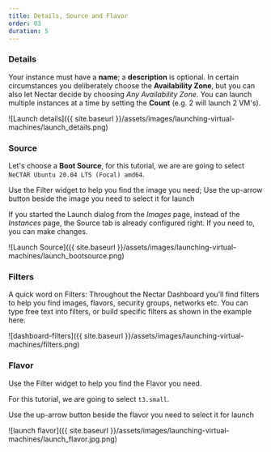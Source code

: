 ```yaml
---
title: Details, Source and Flavor
order: 03
duration: 5
---
```


### Details

Your instance must have a **name**; a **description** is optional. In certain circumstances you deliberately choose the **Availability Zone**, but you can also let Nectar decide by choosing *Any Availability Zone*. You can launch multiple instances at a time by setting the **Count** (e.g. 2 will launch 2 VM's).

![Launch details]({{ site.baseurl }}/assets/images/launching-virtual-machines/launch_details.png)

### Source

Let's choose a **Boot Source**, for this tutorial, we are are going to select `NeCTAR Ubuntu 20.04 LTS (Focal) amd64`.

Use the Filter widget to help you find the image you need; Use the up-arrow button beside the image you need to select it for launch

If you started the Launch dialog from the *Images* page, instead of the *Instances* page, the Source tab is already configured right. If you need to, you can make changes.

![Launch Source]({{ site.baseurl }}/assets/images/launching-virtual-machines/launch_bootsource.png)

### Filters

A quick word on Filters: Throughout the Nectar Dashboard you’ll find filters to help you find images, flavors, security groups, networks etc. You can type free text into filters, or build specific filters as shown in the example here.

![dashboard-filters]({{ site.baseurl }}/assets/images/launching-virtual-machines/filters.png)

### Flavor

Use the Filter widget to help you find the Flavor you need.

For this tutorial, we are going to select `t3.small`.

Use the up-arrow button beside the flavor you need to select it for launch

![launch flavor]({{ site.baseurl }}/assets/images/launching-virtual-machines/launch_flavor.jpg.png)
